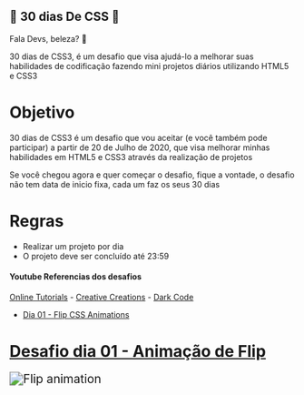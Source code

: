 ## :book: 30 dias De CSS :book:

Fala Devs, beleza? 🖖

30 dias de CSS3, é um desafio que visa ajudá-lo a melhorar suas habilidades de codificação fazendo mini projetos diários utilizando HTML5 e CSS3

# Objetivo

30 dias de CSS3 é um desafio que vou aceitar (e você também pode participar) a partir de 20 de Julho de 2020, que visa melhorar minhas habilidades em HTML5 e CSS3 através da realização de projetos

Se você chegou agora e quer começar o desafio, fique a vontade, o desafio não tem data de inicio fixa, cada um faz os seus 30 dias

# Regras

- Realizar um projeto por dia
- O projeto deve ser concluído até 23:59

#### Youtube Referencias dos desafios

[Online Tutorials](https://www.youtube.com/channel/UCbwXnUipZsLfUckBPsC7Jog) - [Creative Creations](https://www.youtube.com/channel/UCOKmVksbzoKJKmtu7rlEM1A) - [Dark Code](https://www.youtube.com/channel/UCD3KVjbb7aq2OiOffuungzw)

- [Dia 01 - Flip CSS Animations](https://github.com/MilenaCarecho/30diasDeCSS#id01)

# [Desafio dia 01 - Animação de Flip]()

<img src="C:\Users\jonat\Downloads\day01.gif" alt="Flip animation" style="zoom:150%;" />

